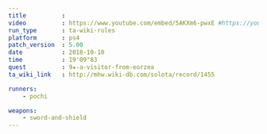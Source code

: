 ```yaml
---
title          :
video          : https://www.youtube.com/embed/5AKXm6-pwxE #https://youtu.be/5AKXm6-pwxE
run_type       : ta-wiki-rules
platform       : ps4
patch_version  : 5.00
date           : 2018-10-10
time           : 19'09"83
quest          : 9★-a-visitor-from-eorzea
ta_wiki_link   : http://mhw.wiki-db.com/solota/record/1455

runners:
    - pochi

weapons:
    - sword-and-shield
---
```

